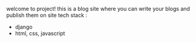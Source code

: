welcome to project!  this is a blog site where you can write your blogs and publish them on site
tech stack :  
- django
- html, css, javascript
